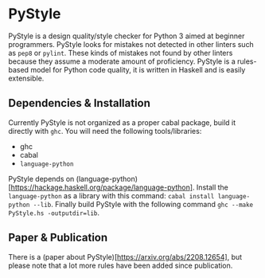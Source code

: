 # PyStyle

PyStyle is a design quality/style checker for Python 3 aimed at beginner programmers.
PyStyle looks for mistakes not detected in other linters such as `pep8` or `pylint`.
These kinds of mistakes not found by other linters because they assume a moderate amount of proficiency.
PyStyle is a rules-based model for Python code quality, it is written in Haskell and is easily extensible.


## Dependencies & Installation

Currently PyStyle is not organized as a proper cabal package, build it directly with `ghc`.
You will need the following tools/libraries:

* ghc
* cabal
* `language-python`

PyStyle depends on (language-python)[https://hackage.haskell.org/package/language-python].
Install the `language-python` as a library with this command: `cabal install language-python --lib`.
Finally build PyStyle with the following command `ghc --make PyStyle.hs -outputdir=lib`.


## Paper & Publication

There is a (paper about PyStyle)[https://arxiv.org/abs/2208.12654], but please note that a lot more rules have been added since publication.
